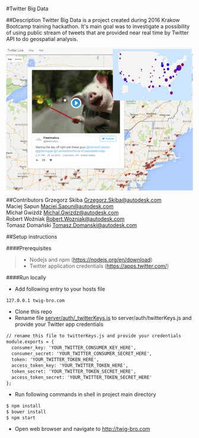 #Twitter Big Data

##Description
Twitter Big Data is a project created during 2016 Krakow Bootcamp training hackathon. It's main goal was to investigate a possibility of using public stream of tweets that are provided near real time by Twitter API to do geospatial analysis.

![Application screen](screen.png)

##Contributors
Grzegorz Skiba <Grzegorz.Skiba@autodesk.com> <br>
Maciej Sapun <Maciej.Sapun@autodesk.com> <br>
Michał Gwiżdż <Michal.Gwizdz@autodesk.com> <br>
Robert Woźniak <Robert.Wozniak@autodesk.com> <br>
Tomasz Domański <Tomasz.Domanski@autodesk.com> <br>

##Setup instructions

####Prerequisites
> - Nodejs and npm (https://nodejs.org/en/download)
> - Twitter application credentials (https://apps.twitter.com/)

####Run locally
- Add following entry to your hosts file
```
127.0.0.1 twig-bro.com
```
- Clone this repo
- Rename file [server/auth/_twitterKeys.js](server/auth/_twitterKeys.js) to server/auth/twitterKeys.js and provide your Twitter app credentials
```
// rename this file to twitterKeys.js and provide your credentials
module.exports = {
  consumer_key: 'YOUR_TWITTER_CONSUMER_KEY_HERE',
  consumer_secret: 'YOUR_TWITTER_CONSUMER_SECRET_HERE',
  token: 'YOUR_TWITTER_TOKEN_HERE',
  access_token_key: 'YOUR_TWITTER_TOKEN_HERE',
  token_secret: 'YOUR_TWITTER_TOKEN_SECRET_HERE',
  access_token_secret: 'YOUR_TWITTER_TOKEN_SECRET_HERE'
};
```
- Run following commands in shell in project main directory
```
$ npm install
$ bower install
$ npm start 
```
- Open web browser and navigate to http://twig-bro.com

